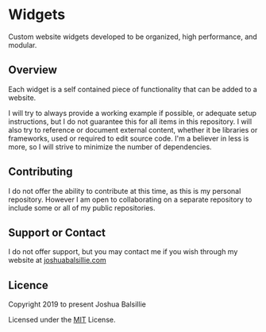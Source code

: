 # Widgets
Custom website widgets developed to be organized, high performance, and modular.

## Overview
Each widget is a self contained piece of functionality that can be added to a website.

I will try to always provide a working example if possible, or adequate setup instructions, but I do not guarantee this for all items in this repository. I will also try to reference or document external content, whether it be libraries or frameworks, used or required to edit source code. I'm a believer in less is more, so I will strive to minimize the number of dependencies.

## Contributing
I do not offer the ability to contribute at this time, as this is my personal repository. However I am open to collaborating on a separate repository to include some or all of my public repositories.

## Support or Contact
I do not offer support, but you may contact me if you wish through my website at [joshuabalsillie.com](https://joshuabalsillie.com)

## Licence
Copyright 2019 to present Joshua Balsillie

Licensed under the [MIT](https://github.com/joshbalsillie/widgets/blob/master/licence.md) License.

